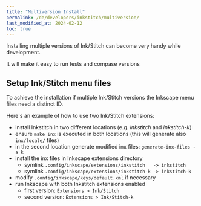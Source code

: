 ```yaml
---
title: "Multiversion Install"
permalink: /de/developers/inkstitch/multiversion/
last_modified_at: 2024-02-12
toc: true
---
```

Installing multiple versions of Ink/Stitch can become very handy while development.

It will make it easy to run tests and compase versions

## Setup Ink/Stitch menu files

To achieve the installation if multiple Ink/Stitch versions the Inkscape menu files need a distinct ID.

Here's an example of how to use two Ink/Stitch extensions:

- install Inkstitch in two different locations (e.g. _inkstitch_ and _inkstitch-k_)
- ensure `make inx` is executed in both locations (this will generate also `inx/locale/` files)
- in the second location generate modified inx files: `generate-inx-files -a k`
- install the inx files in Inkscape extensions directory
  - symlink `.config/inkscape/extensions/inkstitch   -> inkstitch`
  - symlink `.config/inkscape/extensions/inkstitch-k -> inkstitch-k`
- modify `.config/inkscape/keys/default.xml` if necessary
- run Inkscape with both Inkstitch extensions enabled
  - first version:  `Extensions > Ink/Stitch`
  - second version: `Extensions > Ink/Stitch-k`
